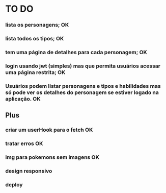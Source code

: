 # TO DO

### lista os personagens; OK
### lista todos os tipos; OK
### tem uma página de detalhes para cada personagem; OK
### login usando jwt (simples) mas que permita usuários acessar uma página restrita; OK
### Usuários podem listar personagens e tipos e habilidades mas só pode ver os detalhes do personagem se estiver logado na aplicação. OK

## Plus

### criar um userHook para o fetch OK
### tratar erros OK
### img para pokemons sem imagens OK
### design responsivo
### deploy